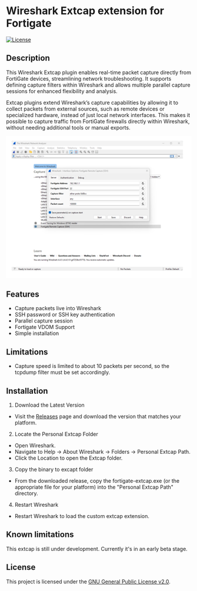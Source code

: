 # Wireshark Extcap extension for Fortigate

[![License](https://img.shields.io/badge/license-GPLv2-blue.svg)](LICENSE)

## Description

This Wireshark Extcap plugin enables real-time packet capture directly from FortiGate devices, streamlining network troubleshooting. It supports defining capture filters within Wireshark and allows multiple parallel capture sessions for enhanced flexibility and analysis.

Extcap plugins extend Wireshark’s capture capabilities by allowing it to collect packets from external sources, such as remote devices or specialized hardware, instead of just local network interfaces. This makes it possible to capture traffic from FortiGate firewalls directly within Wireshark, without needing additional tools or manual exports.

![Wireshark Screenshot](images/wireshark-extcap.png)

## Features

- Capture packets live into Wireshark
- SSH password or SSH key authentication
- Parallel capture session
- Fortigate VDOM Support
- Simple installation

## Limitations
- Capture speed is limited to about 10 packets per second, so the tcpdump filter must be set accordingly.

## Installation

1. Download the Latest Version
 - Visit the [Releases](https://github.com/sanderzegers/fortigate-extcap/releases/) page and download the version that matches your platform.

2. Locate the Personal Extcap Folder
 - Open Wireshark.
 - Navigate to Help → About Wireshark → Folders → Personal Extcap Path.
 - Click the Location to open the Extcap folder.

3. Copy the binary to excapt folder
 - From the downloaded release, copy the fortigate-extcap.exe (or the appropriate file for your platform) into the "Personal Extcap Path" directory.

4. Restart Wireshark
 - Restart Wireshark to load the custom extcap extension.

## Known limitations

This extcap is still under development. Currently it's in an early beta stage.

## License

This project is licensed under the [GNU General Public License v2.0](LICENSE).
